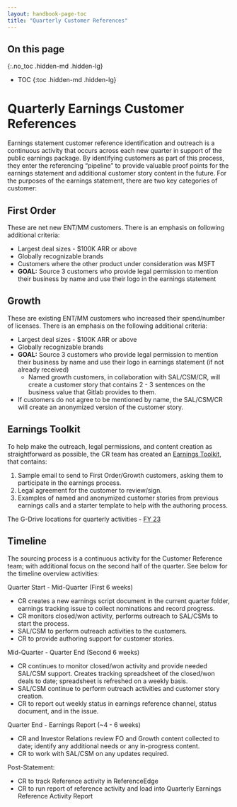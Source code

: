 ```yaml
---
layout: handbook-page-toc
title: "Quarterly Customer References"
---
```


## On this page
{:.no_toc .hidden-md .hidden-lg}

- TOC
{:toc .hidden-md .hidden-lg}


# Quarterly Earnings Customer References

Earnings statement customer reference identification and outreach is a continuous activity that occurs across each new quarter in support of the public earnings package. By identifying customers as part of this process, they enter the referencing “pipeline” to provide valuable proof points for the earnings statement and additional customer story content in the future. For the purposes of the earnings statement, there are two key categories of customer: 

## First Order 
These are net new ENT/MM customers. There is an emphasis on following additional criteria:
   * Largest deal sizes - $100K ARR or above 
   * Globally recognizable brands
   * Customers where the other product under consideration was MSFT 
   * **GOAL:** Source 3 customers who provide legal permission to mention their business by name and use their logo in the earnings statement

## Growth
These are existing ENT/MM customers who increased their spend/number of licenses. There is an emphasis on the following additional criteria:
   * Largest deal sizes - $100K ARR or above
   * Globally recognizable brands
   * **GOAL:** Source 3 customers who provide legal permission to mention their business by name and use their logo in earnings statement (if not already received)
      * Named growth customers, in collaboration with SAL/CSM/CR, will create a customer story that contains 2 - 3 sentences on the business value  that Gitlab provides to them.
   * If customers do not agree to be mentioned by name, the SAL/CSM/CR will create an anonymized version of the customer story. 

## Earnings Toolkit
To help make the outreach, legal permissions, and content creation as straightforward as possible, the CR team has created an [Earnings Toolkit](https://drive.google.com/drive/folders/1QgMxoAjNGNX0BkhjxcTuAHVRxP_lsPbJ?usp=sharing), that contains:
1. Sample email to send to First Order/Growth customers, asking them to participate in the earnings process.
2. Legal agreement for the customer to review/sign. 
3. Examples of named and anonymized customer stories from previous earnings calls and a starter template to help with the authoring process.

The G-Drive locations for quarterly activities - [FY 23](https://drive.google.com/drive/folders/1s22jbNz3nLVNjCRSWrqnH4-gAM5ZDcKf?usp=sharing)

## Timeline
The sourcing process is a continuous activity for the Customer Reference team; with additional focus on the second half of the quarter. See below for the timeline overview activities:

Quarter Start - Mid-Quarter (First 6 weeks)
* CR creates a new earnings script document in the current quarter folder, earnings tracking issue to collect nominations and record progress.
* CR monitors closed/won activity, performs outreach to SAL/CSMs to start the process.
* SAL/CSM to perform outreach activities to the customers.
* CR to provide authoring support for customer stories.

Mid-Quarter - Quarter End (Second 6 weeks)
* CR continues to monitor closed/won activity and provide needed SAL/CSM support. Creates tracking spreadsheet of the closed/won deals to date; spreadsheet is refreshed on a weekly basis.
* SAL/CSM continue to perform outreach activities and customer story creation.
* CR to report out weekly status in earnings reference channel, status document, and in the issue.

Quarter End - Earnings Report (~4 - 6 weeks)
* CR and Investor Relations review FO and Growth content collected to date; identify any additional needs or any in-progress content.
* CR to work with SAL/CSM on any updates required.

Post-Statement:
   * CR to track Reference activity in ReferenceEdge
   * CR to run report of reference activity and load into Quarterly Earnings Reference Activity Report 


